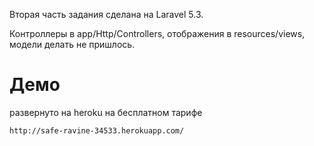 Вторая часть задания сделана на Laravel 5.3. 

Контроллеры в app/Http/Controllers, отображения в resources/views, модели делать не пришлось. 

# Демо
развернуто на heroku на бесплатном тарифе
    
    http://safe-ravine-34533.herokuapp.com/